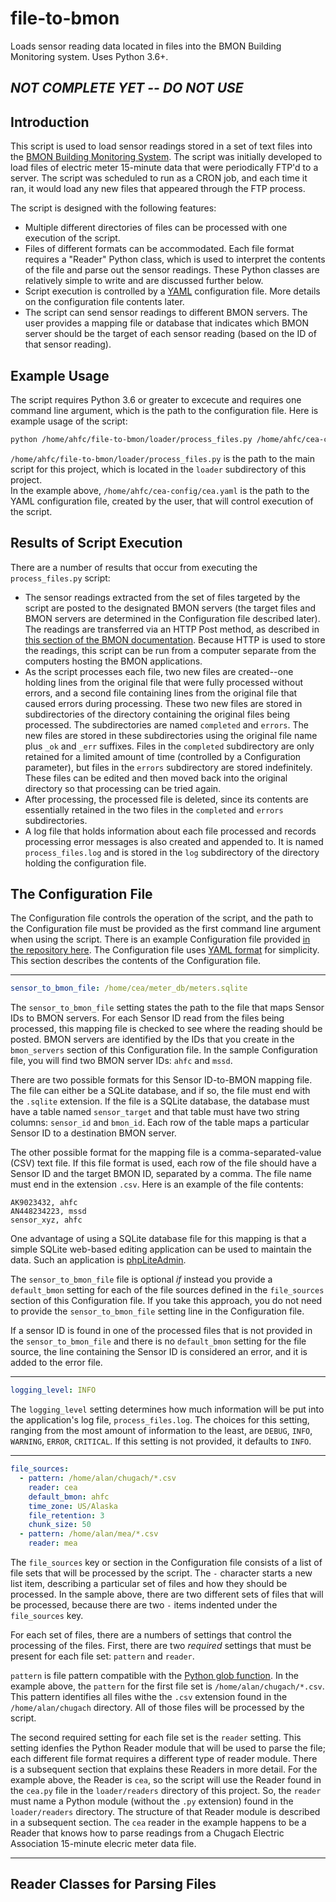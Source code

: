 # file-to-bmon
Loads sensor reading data located in files into the BMON Building Monitoring system.  Uses Python 3.6+.

## *NOT COMPLETE YET -- DO NOT USE*

## Introduction

This script is used to load sensor readings stored in a set of text files
into the [BMON Building Monitoring System](https://github.com/alanmitchell/bmon).  The
script was initially developed to load files of electric meter 15-minute data that were
periodically FTP'd to a server.  The script was scheduled to run
as a CRON job, and each time it ran, it would load any new files that appeared through 
the FTP process.

The script is designed with the following features:

* Multiple different directories of files can be processed with one execution
of the script.
* Files of different formats can be accommodated. Each file format requires a 
"Reader" Python class, which is used to interpret the contents of the file and parse
out the sensor readings.  These Python classes are relatively simple to write and
are discussed further below.
* Script execution is controlled by a [YAML](https://rollout.io/blog/yaml-tutorial-everything-you-need-get-started/)
configuration file. More details on the configuration file contents later.
* The script can send sensor readings to different BMON servers.  The user provides
a mapping file or database that indicates which BMON server should be the target
of each sensor reading (based on the ID of that sensor reading). 

## Example Usage

The script requires Python 3.6 or greater to excecute and requires one command
line argument, which is the path to the configuration file.
Here is example usage of the script:

```bash
python /home/ahfc/file-to-bmon/loader/process_files.py /home/ahfc/cea-config/cea.yaml
```

`/home/ahfc/file-to-bmon/loader/process_files.py` is the path to the main script for this
project, which is located in the `loader` subdirectory of this project.  
In the example above, `/home/ahfc/cea-config/cea.yaml`
is the path to the YAML configuration file, created by the user, that will control 
execution of the script.

## Results of Script Execution

There are a number of results that occur from executing the `process_files.py` script:

* The sensor readings extracted from the set of files targeted by the script
are posted to the designated BMON servers (the target files and BMON servers
are determined in the Configuration file described later).  The readings are transferred
via an HTTP Post method, as described in [this section of the BMON documentation](https://bmon-documentation.readthedocs.io/en/latest/setting-up-sensors-to-post-to-bmon.html#storing-multiple-sensor-readings).  Because
HTTP is used to store the readings, this script can be run from a computer separate
from the computers hosting the BMON applications.
* As the script processes each file, two new files are created--one holding lines from
the original file that were fully processed without errors, and a second file containing
lines from the original file that caused errors during processing.  These two new files
are stored in subdirectories of the directory containing the original files being processed.
The subdirectories are named `completed` and `errors`.  The new files are stored in these
subdirectories using the original file name plus `_ok` and `_err` suffixes.  Files in the
`completed` subdirectory are only retained for a limited amount of time (controlled by
a Configuration parameter), but files in the `errors` subdirectory are stored indefinitely.
These files can be edited and then moved back into the original directory so that processing
can be tried again.
* After processing, the processed file is deleted, since its contents are essentially retained
in the two files in the `completed` and `errors` subdirectories.
* A log file that holds information about each file processed and records processing error
messages is also created and appended to.  It is named `process_files.log` and is stored 
in the `log` subdirectory of the directory holding the configuration file.

## The Configuration File

The Configuration file controls the operation of the script, and the path to the Configuration
file must be provided as the first command line argument when using the script.
There is an example Configuration
file provided [in the repository here](config/config_example.yaml).  The Configuration file uses
[YAML format](https://rollout.io/blog/yaml-tutorial-everything-you-need-get-started/) for
simplicity.  This section describes the contents of the Configuration file.

---

```YAML
sensor_to_bmon_file: /home/cea/meter_db/meters.sqlite
```
The `sensor_to_bmon_file` setting states the path to the file that maps Sensor IDs to BMON servers.
For each Sensor ID read from the files being processed, this mapping file is checked to 
see where the reading should be posted.  BMON servers are identified by the IDs that you
create in the `bmon_servers` section of this Configuration file.  In the sample Configuration
file, you will find two BMON server IDs: `ahfc` and `mssd`.

There are two possible formats for this Sensor ID-to-BMON mapping file.  The file can either
be a SQLite database, and if so, the file must end with the `.sqlite` extension.  If the file
is a SQLite database, the database must have a table named `sensor_target` and that table
must have two string columns: `sensor_id` and `bmon_id`.  Each row of the table maps a
particular Sensor ID to a destination BMON server.

The other possible format for the mapping file is a comma-separated-value (CSV) text file. If
this file format is used, each row of the file should have a Sensor ID and the target BMON ID,
separated by a comma.  The file name must end in the extension `.csv`. Here is an example of
the file contents:

```text
AK9023432, ahfc
AN448234223, mssd
sensor_xyz, ahfc
```

One advantage of using a SQLite database file for this mapping is that a simple SQLite
web-based editing application can be used to maintain the data.  Such an application
is [phpLiteAdmin](https://www.phpliteadmin.org/).

The `sensor_to_bmon_file` file is optional *if* instead you provide a `default_bmon` setting
for each of the file sources defined in the `file_sources` section of this Configuration
file.  If you take this approach, you do not need to provide the `sensor_to_bmon_file` setting
line in the Configuration file.

If a sensor ID is found in one of the processed files that is not provided in the 
`sensor_to_bmon_file` and there is no `default_bmon` setting for the file source, the
line containing the Sensor ID is considered an error, and it is added to the error file.

---

```YAML
logging_level: INFO
```

The `logging_level` setting determines how much information will be put into the application's
log file, `process_files.log`.  The choices for this setting, ranging from the most amount of
information to the least, are `DEBUG`, `INFO`, `WARNING`, `ERROR`, `CRITICAL`.  If this setting
is not provided, it defaults to `INFO`.

---

```YAML
file_sources:
  - pattern: /home/alan/chugach/*.csv
    reader: cea
    default_bmon: ahfc
    time_zone: US/Alaska
    file_retention: 3
    chunk_size: 50
  - pattern: /home/alan/mea/*.csv
    reader: mea
```

The `file_sources` key or section in the Configuration file consists of a list of file sets
that will be processed by the script.  The `-` character starts a new list item, describing
a particular set of files and how they should be processed.  In the sample above, there
are two different sets of files that will be processed, because there are two `-` items
indented under the `file_sources` key.

For each set of files, there are a numbers of settings that control the processing of the
files.  First, there are two *required* settings that must be present for each file set:
`pattern` and `reader`.

`pattern` is file pattern compatible with the [Python glob function](https://docs.python.org/3/library/glob.html).
In the example above, the `pattern` for the first file set is `/home/alan/chugach/*.csv`.
This pattern identifies all files withe the `.csv` extension found in the `/home/alan/chugach`
directory.  All of those files will be processed by the script.

The second required setting for each file set is the `reader` setting.  This setting idenfies the
Python Reader module that will be used to parse the file; each different file format requires
a different type of reader module.  There is a subsequent section that explains these Readers in
more detail.  For the example above, the Reader is `cea`, so the script will use the Reader found
in the `cea.py` file in the `loader/readers` directory of this project.  So, the `reader` must
name a Python module (without the `.py` extension) found in the `loader/readers` directory.
The structure of that Reader module is described in a subsequent section.  The `cea` reader in the
example happens to be a Reader that knows how to parse readings from a Chugach Electric
Association 15-minute elecric meter data file. 

---


## Reader Classes for Parsing Files
